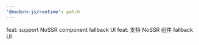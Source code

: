 ```yaml
---
'@modern-js/runtime': patch
---
```


feat: support NoSSR component fallback UI
feat: 支持 NoSSR 组件 fallback UI
